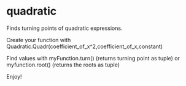 # quadratic
Finds turning points of quadratic expressions.

Create your function with Quadratic.Quadr(coefficient_of_x^2,coefficient_of_x,constant)

Find values with myFunction.turn() (returns turning point as tuple) or myfunction.root() (returns the roots as tuple)

Enjoy!
